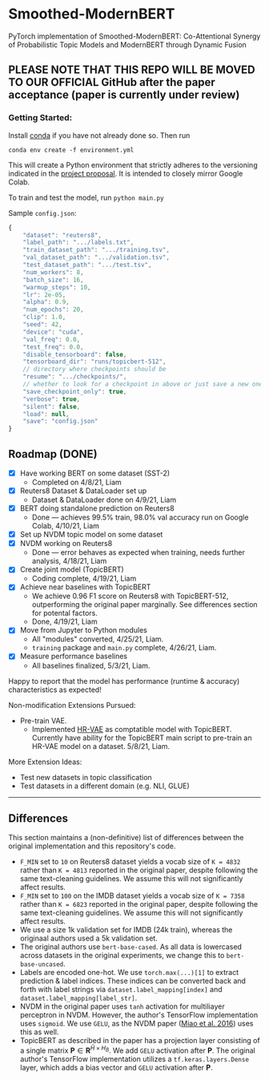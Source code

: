 # Smoothed-ModernBERT
PyTorch implementation of Smoothed-ModernBERT: Co-Attentional Synergy of Probabilistic Topic Models and ModernBERT through Dynamic Fusion

## PLEASE NOTE THAT THIS REPO WILL BE MOVED TO OUR OFFICIAL GitHub after the paper acceptance (paper is currently under review)


### Getting Started:

Install [conda](https://conda.io/projects/conda/en/latest/user-guide/install/index.html) if you have not already done so. Then run

```
conda env create -f environment.yml
```

This will create a Python environment that strictly adheres to the versioning indicated in the [project proposal](https://drive.google.com/file/d/1oEE8oxiM95Tf99SxUhPXgZj3GkotFtlM/view). It is intended to closely mirror Google Colab.

To train and test the model, run `python main.py` 


Sample `config.json`:

```js
{
    "dataset": "reuters8",
    "label_path": ".../labels.txt",
    "train_dataset_path": ".../training.tsv",
    "val_dataset_path": ".../validation.tsv",
    "test_dataset_path": ".../test.tsv",
    "num_workers": 8,
    "batch_size": 16,
    "warmup_steps": 10,
    "lr": 2e-05,
    "alpha": 0.9,
    "num_epochs": 20,
    "clip": 1.0,
    "seed": 42,
    "device": "cuda",
    "val_freq": 0.0,
    "test_freq": 0.0,
    "disable_tensorboard": false,
    "tensorboard_dir": "runs/topicbert-512",
    // directory where checkpoints should be
    "resume": ".../checkpoints/", 
    // whether to look for a checkpoint in above or just save a new one there
    "save_checkpoint_only": true, 
    "verbose": true,
    "silent": false,
    "load": null,
    "save": "config.json"
}
```


## Roadmap (DONE)

- [X] Have working BERT on some dataset (SST-2)
    - Completed on 4/8/21, Liam
- [X] Reuters8 Dataset & DataLoader set up
    - Dataset & DataLoader done on 4/9/21, Liam
- [X] BERT doing standalone prediction on Reuters8
    - Done — achieves 99.5% train, 98.0% val accuracy run on Google Colab, 4/10/21, Liam 
- [X] Set up NVDM topic model on some dataset
- [X] NVDM working on Reuters8
    - Done — error behaves as expected when training, needs further analysis, 4/18/21, Liam
- [X] Create joint model (TopicBERT)
    - Coding complete, 4/19/21, Liam
- [X] Achieve near baselines with TopicBERT
    - We achieve 0.96 F1 score on Reuters8 with TopicBERT-512, outperforming the original paper marginally. See differences section for potental factors.
    - Done, 4/19/21, Liam
- [X] Move from Jupyter to Python modules
    - All "modules" converted, 4/25/21, Liam. 
    - `training` package and `main.py` complete, 4/26/21, Liam.
- [X] Measure performance baselines
    - All baselines finalized, 5/3/21, Liam.

Happy to report that the model has performance (runtime & accuracy) characteristics as expected! 

Non-modification Extensions Pursued:
- Pre-train VAE.
    - Implemented [HR-VAE](https://arxiv.org/pdf/1911.05343.pdf) as comptatible model with TopicBERT. Currently have ability for the TopicBERT main script to pre-train an HR-VAE model on a dataset. 5/8/21, Liam.

More Extension Ideas:
- Test new datasets in topic classification
- Test datasets in a different domain (e.g. NLI, GLUE)

-----

## Differences

This section maintains a (non-definitive) list of differences between the original implementation and this repository's code.

- `F_MIN` set to `10` on Reuters8 dataset yields a vocab size of `K = 4832` rather than `K = 4813` reported in the original paper, despite following the same text-cleaning guidelines. We assume this will not significantly affect results.
- `F_MIN` set  to `100` on the IMDB dataset yields a vocab size of `K = 7358` rather than `K = 6823` reported in the original paper, despite following the same text-cleaning guidelines. We assume this will not significantly affect results.
- We use a size 1k validation set for IMDB (24k train), whereas the originaal authors used a 5k validation set.
- The original authors use `bert-base-cased`. As all data is lowercased across datasets in the original experiments, we change this to `bert-base-uncased`.
- Labels are encoded one-hot. We use `torch.max(...)[1]` to extract prediction & label indices. These indices can be converted back and forth with label strings via `dataset.label_mapping[index]` and `dataset.label_mapping[label_str]`.
- NVDM in the original paper uses `tanh` activation for multiliayer perceptron in NVDM. However, the author's TensorFlow implementation uses `sigmoid`. We use `GELU`, as the NVDM paper ([Miao et al. 2016](https://arxiv.org/pdf/1511.06038.pdf)) uses this as well.
- TopicBERT as described in the paper has a projection layer consisting of a single matrix $\mathbf{P} \in \mathbf{R}^{\hat{H} \times H_B}$. We add `GELU` activation after $\mathbf{P}$. The original author's TensorFlow implementation utilizes a `tf.keras.layers.Dense` layer, which adds a bias vector and `GELU` activation after $\mathbf{P}$.

